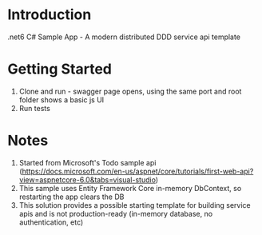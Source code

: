 # Introduction 
.net6 C# Sample App - A modern distributed DDD service api template

# Getting Started
1.	Clone and run - swagger page opens, using the same port and root folder shows a basic js UI
2.	Run tests

# Notes
1. Started from Microsoft's Todo sample api (https://docs.microsoft.com/en-us/aspnet/core/tutorials/first-web-api?view=aspnetcore-6.0&tabs=visual-studio)
1. This sample uses Entity Framework Core in-memory DbContext, so restarting the app clears the DB
2. This solution provides a possible starting template for building service apis and is not production-ready (in-memory database, no authentication, etc)

